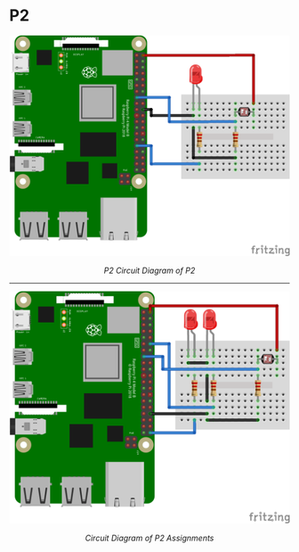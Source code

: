 # P2
<p align = "center">
  <img src = "../Assets/P2.png" width = 640>
</p>
<p align = "center">
  <em>P2 Circuit Diagram of P2</em>
</p>

___

<p align = "center">
  <img src = "../Assets/P2-A.png" width = 640>
</p>
<p align = "center">
  <em>Circuit Diagram of P2 Assignments</em>
</p>

